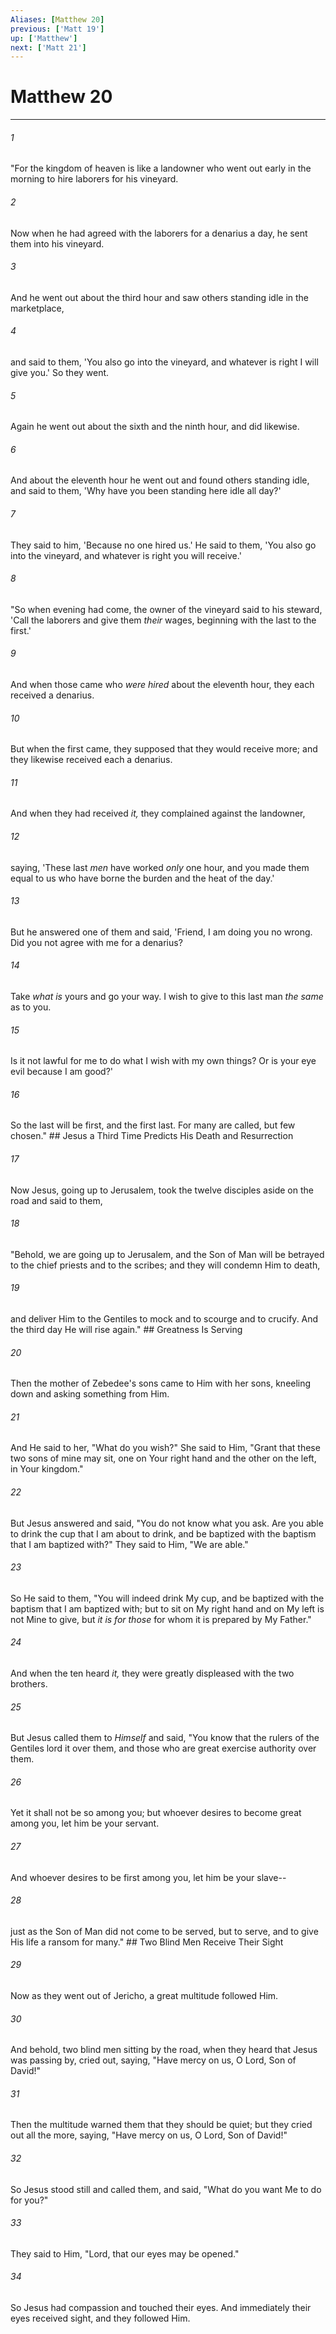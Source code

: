 ```yaml
---
Aliases: [Matthew 20]
previous: ['Matt 19']
up: ['Matthew']
next: ['Matt 21']
---
```

# Matthew 20

***


###### 1 
"For the kingdom of heaven is like a landowner who went out early in the morning to hire laborers for his vineyard. 

###### 2 
Now when he had agreed with the laborers for a denarius a day, he sent them into his vineyard. 

###### 3 
And he went out about the third hour and saw others standing idle in the marketplace, 

###### 4 
and said to them, 'You also go into the vineyard, and whatever is right I will give you.' So they went. 

###### 5 
Again he went out about the sixth and the ninth hour, and did likewise. 

###### 6 
And about the eleventh hour he went out and found others standing idle, and said to them, 'Why have you been standing here idle all day?' 

###### 7 
They said to him, 'Because no one hired us.' He said to them, 'You also go into the vineyard, and whatever is right you will receive.' 

###### 8 
"So when evening had come, the owner of the vineyard said to his steward, 'Call the laborers and give them _their_ wages, beginning with the last to the first.' 

###### 9 
And when those came who _were hired_ about the eleventh hour, they each received a denarius. 

###### 10 
But when the first came, they supposed that they would receive more; and they likewise received each a denarius. 

###### 11 
And when they had received _it,_ they complained against the landowner, 

###### 12 
saying, 'These last _men_ have worked _only_ one hour, and you made them equal to us who have borne the burden and the heat of the day.' 

###### 13 
But he answered one of them and said, 'Friend, I am doing you no wrong. Did you not agree with me for a denarius? 

###### 14 
Take _what is_ yours and go your way. I wish to give to this last man _the same_ as to you. 

###### 15 
Is it not lawful for me to do what I wish with my own things? Or is your eye evil because I am good?' 

###### 16 
So the last will be first, and the first last. For many are called, but few chosen." ## Jesus a Third Time Predicts His Death and Resurrection 

###### 17 
Now Jesus, going up to Jerusalem, took the twelve disciples aside on the road and said to them, 

###### 18 
"Behold, we are going up to Jerusalem, and the Son of Man will be betrayed to the chief priests and to the scribes; and they will condemn Him to death, 

###### 19 
and deliver Him to the Gentiles to mock and to scourge and to crucify. And the third day He will rise again." ## Greatness Is Serving 

###### 20 
Then the mother of Zebedee's sons came to Him with her sons, kneeling down and asking something from Him. 

###### 21 
And He said to her, "What do you wish?" She said to Him, "Grant that these two sons of mine may sit, one on Your right hand and the other on the left, in Your kingdom." 

###### 22 
But Jesus answered and said, "You do not know what you ask. Are you able to drink the cup that I am about to drink, and be baptized with the baptism that I am baptized with?" They said to Him, "We are able." 

###### 23 
So He said to them, "You will indeed drink My cup, and be baptized with the baptism that I am baptized with; but to sit on My right hand and on My left is not Mine to give, but _it is for those_ for whom it is prepared by My Father." 

###### 24 
And when the ten heard _it,_ they were greatly displeased with the two brothers. 

###### 25 
But Jesus called them to _Himself_ and said, "You know that the rulers of the Gentiles lord it over them, and those who are great exercise authority over them. 

###### 26 
Yet it shall not be so among you; but whoever desires to become great among you, let him be your servant. 

###### 27 
And whoever desires to be first among you, let him be your slave-- 

###### 28 
just as the Son of Man did not come to be served, but to serve, and to give His life a ransom for many." ## Two Blind Men Receive Their Sight 

###### 29 
Now as they went out of Jericho, a great multitude followed Him. 

###### 30 
And behold, two blind men sitting by the road, when they heard that Jesus was passing by, cried out, saying, "Have mercy on us, O Lord, Son of David!" 

###### 31 
Then the multitude warned them that they should be quiet; but they cried out all the more, saying, "Have mercy on us, O Lord, Son of David!" 

###### 32 
So Jesus stood still and called them, and said, "What do you want Me to do for you?" 

###### 33 
They said to Him, "Lord, that our eyes may be opened." 

###### 34 
So Jesus had compassion and touched their eyes. And immediately their eyes received sight, and they followed Him.

